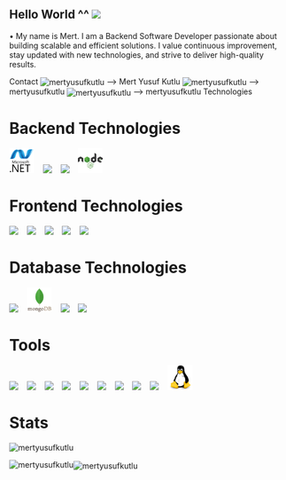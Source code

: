 <h2> Hello World ^^ <img src="https://www.emojiall.com/images/240/telegram/1f44b.gif" width="55px"></h2>
• My name is Mert. I am a Backend Software Developer passionate about building scalable and efficient solutions. I value continuous improvement, stay updated with new technologies, and strive to deliver high-quality results.
  
Contact
<img align="center" src="https://raw.githubusercontent.com/rahuldkjain/github-profile-readme-generator/master/src/images/icons/Social/linked-in-alt.svg" alt="mertyusufkutlu" height="30" width="40" /> --> Mert Yusuf Kutlu
<img align="center" src="https://raw.githubusercontent.com/rahuldkjain/github-profile-readme-generator/master/src/images/icons/Social/twitter.svg" alt="mertyusufkutlu" height="30" width="40" /> --> mertyusufkutlu
<img align="center" src="https://raw.githubusercontent.com/rahuldkjain/github-profile-readme-generator/master/src/images/icons/Social/instagram.svg" alt="mertyusufkutlu" height="30" width="40" /> --> mertyusufkutlu
Technologies

<h1>Backend Technologies</h1>
<p align="left"> <img src="https://raw.githubusercontent.com/devicons/devicon/master/icons/dot-net/dot-net-original-wordmark.svg" height="45px" /> <span>&nbsp;&nbsp;</span> <img src="https://upload.wikimedia.org/wikipedia/commons/e/ee/.NET_Core_Logo.svg" height="45px" /> <span>&nbsp;&nbsp;</span> <img src="https://upload.wikimedia.org/wikipedia/commons/b/bd/Logo_C_sharp.svg" height="45px" /> <span>&nbsp;&nbsp;</span> <img src="https://raw.githubusercontent.com/devicons/devicon/master/icons/nodejs/nodejs-original-wordmark.svg" height="45px" /> </p>

<h1>Frontend Technologies</h1>
<p align="left"> <img src="https://upload.wikimedia.org/wikipedia/commons/c/cf/Angular_full_color_logo.svg" height="45px"/> <span>&nbsp;&nbsp;</span> <img src="https://upload.wikimedia.org/wikipedia/commons/thumb/9/95/Vue.js_Logo_2.svg/1184px-Vue.js_Logo_2.svg.png" height="45px"/> <span>&nbsp;&nbsp;</span> <img src="https://upload.wikimedia.org/wikipedia/commons/9/99/Unofficial_JavaScript_logo_2.svg" height="45px" /> <span>&nbsp;&nbsp;</span> <img src="https://upload.wikimedia.org/wikipedia/commons/6/61/HTML5_logo_and_wordmark.svg" height="45px" /> <span>&nbsp;&nbsp;</span> <img src="https://upload.wikimedia.org/wikipedia/commons/thumb/d/d5/CSS3_logo_and_wordmark.svg/1200px-CSS3_logo_and_wordmark.svg.png" height="45px" /> </p>

<h1>Database Technologies</h1>
<p align="left"> <img src="https://upload.wikimedia.org/wikipedia/commons/thumb/2/29/Postgresql_elephant.svg/745px-Postgresql_elephant.svg.png" height="45px" /> <span>&nbsp;&nbsp;</span> <img src="https://raw.githubusercontent.com/devicons/devicon/master/icons/mongodb/mongodb-original-wordmark.svg" height="45px" /> <span>&nbsp;&nbsp;</span> <img src="https://www.svgrepo.com/show/303229/microsoft-sql-server-logo.svg" height="45px" /> <span>&nbsp;&nbsp;</span> <img src="https://www.vectorlogo.zone/logos/mariadb/mariadb-icon.svg" height="45px" /> </p>

<h1>Tools</h1>
<p align="left"> <img src="https://upload.wikimedia.org/wikipedia/commons/thumb/6/6e/JetBrains_Rider_Icon.svg/640px-JetBrains_Rider_Icon.svg.png" height="45px" /> <span>&nbsp;&nbsp;</span> <img src="https://upload.wikimedia.org/wikipedia/commons/thumb/c/c0/WebStorm_Icon.svg/1200px-WebStorm_Icon.svg.png" height="45px" /> <span>&nbsp;&nbsp;</span> <img src="https://www.vectorlogo.zone/logos/elastic/elastic-icon.svg" height="45px" /> <span>&nbsp;&nbsp;</span> <img src="https://www.vectorlogo.zone/logos/microsoft_azure/microsoft_azure-icon.svg" height="45px" /> <span>&nbsp;&nbsp;</span> <img src="https://www.vectorlogo.zone/logos/elasticco_kibana/elasticco_kibana-icon.svg" height="45px" /> <span>&nbsp;&nbsp;</span> <img src="https://cdn.freebiesupply.com/logos/thumbs/2x/npm-logo.png" height="45px" /> <span>&nbsp;&nbsp;</span> <img src="https://www.vectorlogo.zone/logos/getpostman/getpostman-icon.svg" height="45px" /> <span>&nbsp;&nbsp;</span> <img src="https://www.vectorlogo.zone/logos/kubernetes/kubernetes-icon.svg" height="45px" /> <span>&nbsp;&nbsp;</span> <img src="https://www.vectorlogo.zone/logos/git-scm/git-scm-icon.svg" height="45px" /> <span>&nbsp;&nbsp;</span> <img src="https://raw.githubusercontent.com/devicons/devicon/master/icons/linux/linux-original.svg" height="45px" /> <span>&nbsp;&nbsp;</span> </p>

<h1>Stats</h1>
<p><img src="https://github-readme-stats.vercel.app/api?username=mertyusufkutlu&show_icons=true&theme=chartreuse-dark" alt="mertyusufkutlu"/></p>
<p><img align="left" src="https://github-readme-stats.vercel.app/api/top-langs?username=mertyusufkutlu&show_icons=true&theme=chartreuse-dark" alt="mertyusufkutlu"/></p>
<p><img align="center" src="https://github-readme-stats.vercel.app/api?username=mertyusufkutlu&show_icons=true&theme=chartreuse-dark" alt="mertyusufkutlu"/></p>

